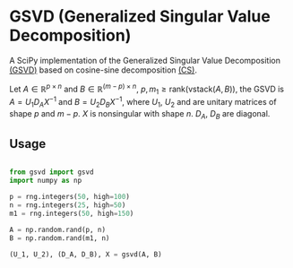 # GSVD (Generalized Singular Value Decomposition)

A SciPy implementation of the Generalized Singular Value Decomposition [(GSVD)](https://en.wikipedia.org/wiki/Generalized_singular_value_decomposition) based on cosine-sine decomposition [(CS)](https://docs.scipy.org/doc/scipy/reference/generated/scipy.linalg.cossin.html).

Let $A \in \mathbb{R}^{p \times n}$ and $B \in \mathbb{R}^{(m-p) \times n}$, $p, m_1 \ge \text{rank}(\text{vstack}(A, B))$, the GSVD is $A = U_1 D_A X^{-1}$ and $B = U_2 D_B X^{-1}$, where $U_1$, $U_2$ and are unitary matrices of shape $p$ and $m-p$. $X$ is nonsingular with shape $n$. $D_A$, $D_B$ are diagonal.

## Usage

```python

from gsvd import gsvd
import numpy as np

p = rng.integers(50, high=100)
n = rng.integers(25, high=50)
m1 = rng.integers(50, high=150)

A = np.random.rand(p, n)
B = np.random.rand(m1, n)

(U_1, U_2), (D_A, D_B), X = gsvd(A, B)

```